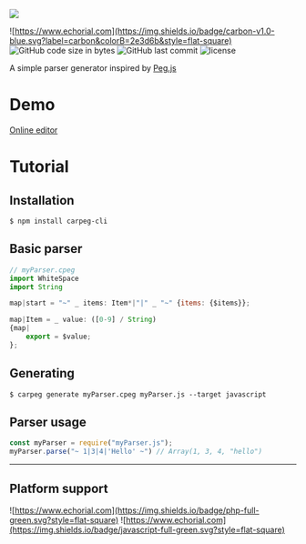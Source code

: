 ![](https://echorial.com/Images/carpeg.png)

![https://www.echorial.com](https://img.shields.io/badge/carbon-v1.0-blue.svg?label=carbon&colorB=2e3d6b&style=flat-square)
![GitHub code size in bytes](https://img.shields.io/github/languages/code-size/Echorial/carpeg.svg?style=flat-square)
![GitHub last commit](https://img.shields.io/github/last-commit/Echorial/carpeg.svg?style=flat-square)
![license](https://img.shields.io/github/license/Echorial/carpeg.svg?style=flat-square)

A simple parser generator inspired by [Peg.js](https://github.com/pegjs/pegjs)

# Demo
[Online editor](https://www.echorial.com/carpeg/editor/)

# Tutorial

## Installation
```
$ npm install carpeg-cli
```

## Basic parser
``` js
// myParser.cpeg
import WhiteSpace
import String

map|start = "~" _ items: Item*|"|" _ "~" {items: {$items}};

map|Item = _ value: ([0-9] / String)
{map|
	export = $value;
};

```

## Generating
```
$ carpeg generate myParser.cpeg myParser.js --target javascript
```

## Parser usage
``` js
const myParser = require("myParser.js");
myParser.parse("~ 1|3|4|'Hello' ~") // Array(1, 3, 4, "hello")
```

---

## Platform support
![https://www.echorial.com](https://img.shields.io/badge/php-full-green.svg?style=flat-square)
![https://www.echorial.com](https://img.shields.io/badge/javascript-full-green.svg?style=flat-square)
